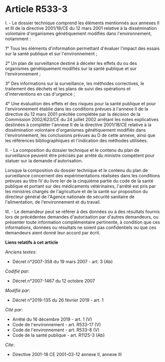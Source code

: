 # Article R533-3

I. - Le dossier technique comprend les éléments mentionnés aux annexes II et III de la directive 2001/18/CE du 12 mars 2001
relative à la dissémination volontaire d'organismes génétiquement modifiés dans l'environnement, notamment :

1° Tous les éléments d'information permettant d'évaluer l'impact des essais sur la santé publique et sur l'environnement ;

2° Un plan de surveillance destiné à déceler les effets du ou des organismes génétiquement modifiés sur la santé publique et
sur l'environnement ;

3° Des informations sur la surveillance, les méthodes correctives, le traitement des déchets et les plans de suivi des
opérations et d'interventions en cas d'urgence ;

4° Une évaluation des effets et des risques pour la santé publique et pour l'environnement établie dans les conditions
prévues à l'annexe II de la directive du 12 mars 2001 précitée complétée par la décision de la Commission 2002/623/CE du 24
juillet 2002 arrêtant les notes explicatives destinées à compléter l'annexe II de la directive 2001/18/CE relative à la
dissémination volontaire d'organismes génétiquement modifiés dans l'environnement, les conclusions prévues au D de cette
annexe, ainsi que les références bibliographiques et l'indication des méthodes utilisées.

II. - La composition du dossier technique et le contenu du plan de surveillance peuvent être précisés par arrêté du ministre
compétent pour statuer sur la demande d'autorisation.

Lorsque la composition du dossier technique et le contenu du plan de surveillance concernent des expérimentations réalisées
dans les conditions prévues au titre IV du livre Ier de la cinquième partie du code de la santé publique et portant sur des
médicaments vétérinaires, l'arrêté est pris par les ministres chargés de l'agriculture et de la santé sur proposition du
directeur général de l'Agence nationale de sécurité sanitaire de l'alimentation, de l'environnement et du travail.

III. - Le demandeur peut se référer à des données ou à des résultats fournis lors de précédentes demandes d'autorisation par
d'autres demandeurs, ou présenter toute information complémentaire pertinente, à condition que ces informations, données ou
résultats ne soient pas confidentiels ou que ces demandeurs aient donné leur accord par écrit.

**Liens relatifs à cet article**

_Anciens textes_:

  - Décret  n°2007-358 du 19 mars 2007 - art. 3 (Ab)

_Codifié par_:

  - Décret n°2007-1467 du 12 octobre 2007

_Modifié par_:

  - Décret n°2019-135 du 26 février 2019 - art. 1

_Cité par_:

  - Arrêté du 16 décembre 2019 - art. 1 (V)
  - Code de l'environnement - art. R533-17 (V)
  - Code de l'environnement - art. R533-8 (V)
  - Code de la santé publique - art. R1125-3 (Ab)

_Cite_:

  - Directive 2001-18 CE 2001-03-12 annexe II, annexe III
